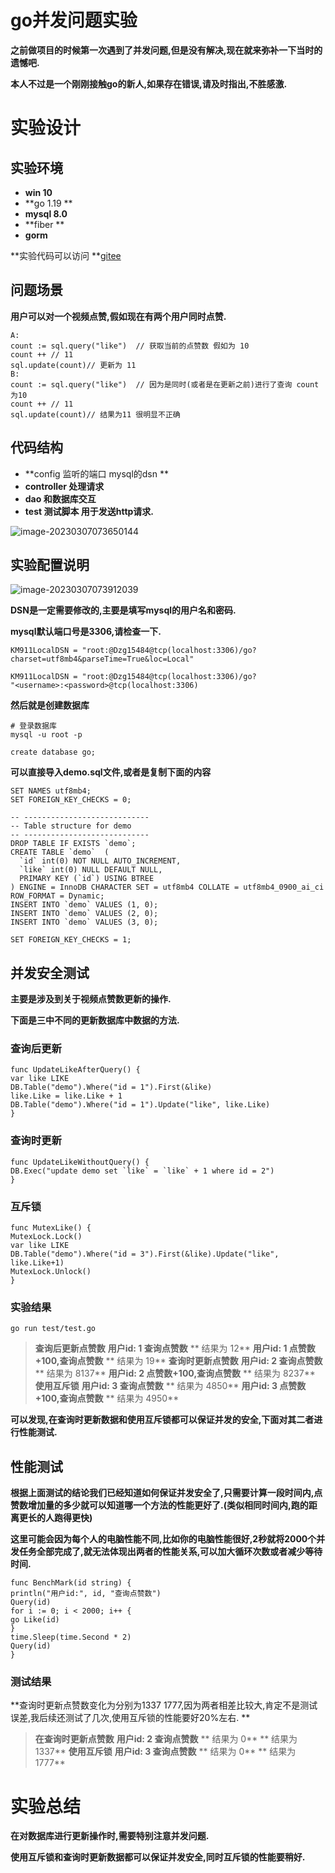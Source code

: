 # go并发问题实验

**之前做项目的时候第一次遇到了并发问题,但是没有解决,现在就来弥补一下当时的遗憾吧.**

**本人不过是一个刚刚接触go的新人,如果存在错误,请及时指出,不胜感激.**

# 实验设计

## 实验环境

* **win 10**
* **go 1.19 **
* **mysql 8.0**
* **fiber **
* **gorm**

**实验代码可以访问 **[gitee]()

## 问题场景

**用户可以对一个视频点赞,假如现在有两个用户同时点赞.**

```
A:
count := sql.query("like")  // 获取当前的点赞数 假如为 10 
count ++ // 11
sql.update(count)// 更新为 11
B:
count := sql.query("like")  // 因为是同时(或者是在更新之前)进行了查询 count为10 
count ++ // 11
sql.update(count)// 结果为11 很明显不正确 
```

## 代码结构

* **config 监听的端口 mysql的dsn **
* **controller 处理请求**
* **dao 和数据库交互**
* **test 测试脚本 用于发送http请求.**

![image-20230307073650144](http://81.68.91.70/tinypicgo/image/1678145810.webp)

## 实验配置说明

![image-20230307073912039](http://81.68.91.70/tinypicgo/image/1678145952.webp)

**DSN是一定需要修改的,主要是填写mysql的用户名和密码.**

**mysql默认端口号是3306,请检查一下.**

```
KM911LocalDSN = "root:@Dzg15484@tcp(localhost:3306)/go?charset=utf8mb4&parseTime=True&loc=Local"

KM911LocalDSN = "root:@Dzg15484@tcp(localhost:3306)/go?
"<username>:<password>@tcp(localhost:3306)
```

**然后就是创建数据库**

```
# 登录数据库
mysql -u root -p 

create database go;

```

**可以直接导入demo.sql文件,或者是复制下面的内容**

```
SET NAMES utf8mb4;
SET FOREIGN_KEY_CHECKS = 0;

-- ----------------------------
-- Table structure for demo
-- ----------------------------
DROP TABLE IF EXISTS `demo`;
CREATE TABLE `demo`  (
  `id` int(0) NOT NULL AUTO_INCREMENT,
  `like` int(0) NULL DEFAULT NULL,
  PRIMARY KEY (`id`) USING BTREE
) ENGINE = InnoDB CHARACTER SET = utf8mb4 COLLATE = utf8mb4_0900_ai_ci ROW_FORMAT = Dynamic;
INSERT INTO `demo` VALUES (1, 0);
INSERT INTO `demo` VALUES (2, 0);
INSERT INTO `demo` VALUES (3, 0);

SET FOREIGN_KEY_CHECKS = 1;
```

## 并发安全测试

**主要是涉及到关于视频点赞数更新的操作.**

**下面是三中不同的更新数据库中数据的方法.**

### 查询后更新

```
func UpdateLikeAfterQuery() {
var like LIKE
DB.Table("demo").Where("id = 1").First(&like)
like.Like = like.Like + 1
DB.Table("demo").Where("id = 1").Update("like", like.Like)
}
```

### 查询时更新

```
func UpdateLikeWithoutQuery() {
DB.Exec("update demo set `like` = `like` + 1 where id = 2")
}
```

### 互斥锁

```
func MutexLike() {
MutexLock.Lock()
var like LIKE
DB.Table("demo").Where("id = 3").First(&like).Update("like", like.Like+1)
MutexLock.Unlock()
}
```

### 实验结果

```
go run test/test.go  
```

> **查询后更新点赞数**
> **用户id: 1 查询点赞数**
> **   结果为 12**
> **用户id: 1 点赞数+100,查询点赞数**
> **   结果为 19**
> **查询时更新点赞数**
> **用户id: 2 查询点赞数**
> **   结果为 8137**
> **用户id: 2 点赞数+100,查询点赞数**
> **   结果为 8237**
> **使用互斥锁**
> **用户id: 3 查询点赞数**
> **   结果为 4850**
> **用户id: 3 点赞数+100,查询点赞数**
> **   结果为 4950**

**可以发现,在查询时更新数据和使用互斥锁都可以保证并发的安全,下面对其二者进行性能测试.**

## 性能测试

**根据上面测试的结论我们已经知道如何保证并发安全了,只需要计算一段时间内,点赞数增加量的多少就可以知道哪一个方法的性能更好了.(类似相同时间内,跑的距离更长的人跑得更快)**

**这里可能会因为每个人的电脑性能不同,比如你的电脑性能很好,2秒就将2000个并发任务全部完成了,就无法体现出两者的性能关系,可以加大循环次数或者减少等待时间.**

```
func BenchMark(id string) {
println("用户id:", id, "查询点赞数")
Query(id)
for i := 0; i < 2000; i++ {
go Like(id)
}
time.Sleep(time.Second * 2)
Query(id)
}
```

### 测试结果

**查询时更新点赞数变化为分别为1337 1777,因为两者相差比较大,肯定不是测试误差,我后续还测试了几次,使用互斥锁的性能要好20%左右. **

> **在查询时更新点赞数**
> **用户id: 2 查询点赞数**
> **        结果为 0**
> **        结果为 1337**
> **使用互斥锁**
> **用户id: 3 查询点赞数**
> **        结果为 0**
> **        结果为 1777**

# 实验总结

**在对数据库进行更新操作时,需要特别注意并发问题.**

**使用互斥锁和查询时更新数据都可以保证并发安全,同时互斥锁的性能要稍好.**
